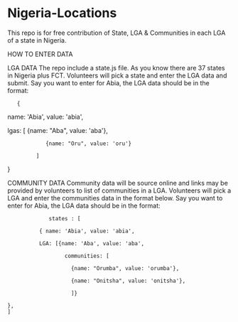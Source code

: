 # Nigeria-Locations
This repo is for free contribution of State, LGA &amp; Communities in each LGA of a state in Nigeria.

HOW TO ENTER DATA
 
 LGA DATA
 The repo include a state.js file. As you know there are 37 states in Nigeria plus FCT. Volunteers will pick a state and enter the LGA data and submit.
 Say you want to enter for Abia, the LGA data should be in the format:

       {

name: 'Abia', value: 'abia', 

lgas: [
                {name: "Aba", value: 'aba'},
                
                {name: "Oru", value: 'oru'}
                
             ]
}

COMMUNITY DATA
 Community data will be source online and links may be provided by volunteers to list of communities in a LGA. Volunteers will pick a LGA and enter the communities data in the format below.
 Say you want to enter for Abia, the LGA data should be in the format:
   
          
                 states : [
                 
              { name: 'Abia', value: 'abia', 
              
              LGA: [{name: 'Aba', value: 'aba', 
                
                      communities: [
                      
                        {name: "Orumba", value: 'orumba'},
                        
                        {name: "Onitsha", value: 'onitsha'},
                        
                        ]} 
                        
    },  
    ]
    
            
            
 
